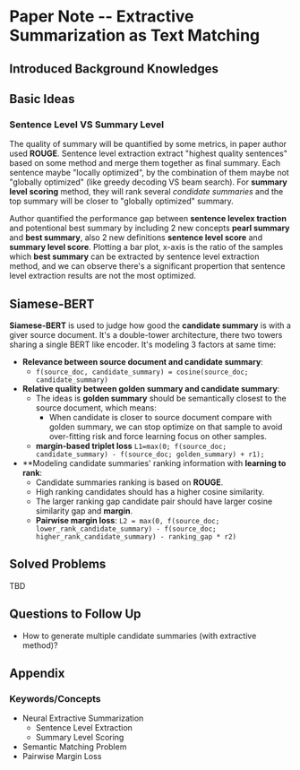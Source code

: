 # Paper Note -- Extractive Summarization as Text Matching
## Introduced Background Knowledges

## Basic Ideas
### Sentence Level VS Summary Level
The quality of summary will be quantified by some metrics, in paper author 
used **ROUGE**. Sentence level extraction extract "highest quality sentences" 
based on some method and merge them together as final summary. Each sentence 
maybe "locally optimized", by the combination of them maybe not "globally 
optimized" (like greedy decoding VS beam search). For **summary level scoring** 
method, they will rank several *condidate summaries* and the top summary 
will be closer to "globally optimized" summary.
  
Author quantified the performance gap between **sentence levelex traction** 
and potentional best summary by including 2 new concepts **pearl summary** 
and **best summary**,  also 2 new definitions **sentence level score** and 
**summary level score**. Plotting a bar plot, x-axis is the ratio of the 
samples which **best summary** can be extracted by sentence level extraction 
method, and we can observe there's a significant propertion that sentence 
level extraction results are not the most optimized.

## Siamese-BERT
**Siamese-BERT** is used to judge how good the **candidate summary** is with 
a giver source document. It's a double-tower architecture, there two towers 
sharing a single BERT like encoder. It's modeling 3 factors at same time:
* **Relevance between source document and candidate summary**: 
    * `f(source_doc, candidate_summary) = cosine(source_doc; candidate_summary)`
* **Relative quality between golden summary and candidate summary**: 
    * The ideas is **golden summary** should be semantically closest to the 
      source document, which means:
        * When candidate is closer to source document compare with 
          golden summary, we can stop optimize on that sample to avoid 
          over-fitting risk and force learning focus on other samples.
    * **margin-based triplet loss** 
      `L1=max(0; f(source_doc; candidate_summary) - f(source_doc; golden_summary) + r1);`
* **Modeling candidate summaries' ranking information with **learning to rank**:
    * Candidate summaries ranking is based on **ROUGE**.
    * High ranking candidates should has a higher cosine similarity.
    * The larger ranking gap candidate pair should have larger cosine similarity 
      gap and **margin**.
    * **Pairwise margin loss**: 
      `L2 = max(0, f(source_doc; lower_rank_candidate_summary) - f(source_doc; higher_rank_candidate_summary) - ranking_gap * r2)`

## Solved Problems
TBD

## Questions to Follow Up
* How to generate multiple candidate summaries (with extractive method)?


## Appendix
### Keywords/Concepts
* Neural Extractive Summarization
    * Sentence Level Extraction
    * Summary Level Scoring
* Semantic Matching Problem
* Pairwise Margin Loss
